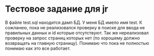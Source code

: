 # Тестовое задание для jr

В файле test.sql находится дамп БД. У меня БД имело имя test.
К сожланею, пока не реализовался проверку в поиске для ввода не правильных данных и id которые отсутствуют. Так же нереализовал проверку на запрос страниц которых нет (по хорошему должно возвращать на главную страницу). Понимаю что пока не полностью понимаю как это все работает.
